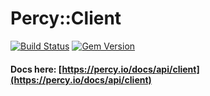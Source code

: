 # Percy::Client

[![Build Status](https://travis-ci.org/percy/percy-client.svg?branch=master)](https://travis-ci.org/percy/percy-client)
[![Gem Version](https://badge.fury.io/rb/percy-client.svg)](http://badge.fury.io/rb/percy-client)

#### Docs here: [https://percy.io/docs/api/client](https://percy.io/docs/api/client)
